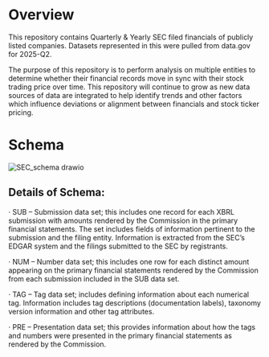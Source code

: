 # Overview
This repository contains Quarterly &amp; Yearly SEC filed financials of publicly listed companies.  Datasets represented in this were pulled from data.gov for 2025-Q2.  

The purpose of this repository is to perform analysis on multiple entities to determine whether their financial records move in sync with their stock trading price over time.  This repository will continue to grow as new data sources of data are integrated to help identify trends and other factors which influence deviations or alignment between financials and stock ticker pricing.

# Schema
![SEC_schema drawio](https://github.com/user-attachments/assets/d41fe420-1d12-40a8-832f-f0767966c539)

## Details of Schema:
·          SUB – Submission data set; this includes one record for each XBRL submission with amounts rendered by the Commission in the primary financial statements. The set includes fields of information pertinent to the submission and the filing entity. Information is extracted from the SEC’s EDGAR system and the filings submitted to the SEC by registrants.

·          NUM – Number data set; this includes one row for each distinct amount appearing on the primary financial statements rendered by the Commission from each submission included in the SUB data set.

·          TAG – Tag data set; includes defining information about each numerical tag.  Information includes tag descriptions (documentation labels), taxonomy version information and other tag attributes.

·          PRE – Presentation data set; this provides information about how the tags and numbers were presented in the primary financial statements as rendered by the Commission.
